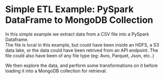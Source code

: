 # Simple ETL Example: PySpark DataFrame to MongoDB Collection

In this simple example we extract data from a CSV file into a PySpark Dataframe.  
The file is local in this example, but could have been inside an HDFS, a S3 data lake, or the data could have been retrived from an API endpoint.  The file could also have been of any file type (eg: Avro, Parquet, Json, etc..)

We then explore the data, and perform some transformations on it before loading it into a MongoDB collection for retrieval.
